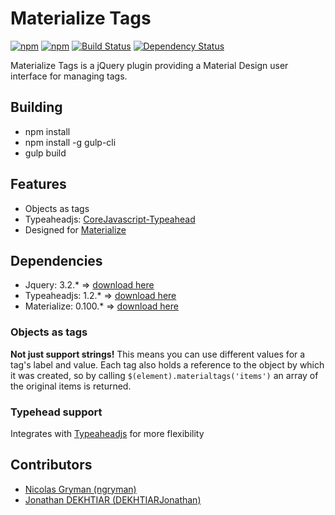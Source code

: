 # Materialize Tags
[![npm](https://img.shields.io/npm/v/materialize-tags.svg)](https://www.npmjs.com/package/materialize-tags) [![npm](https://img.shields.io/npm/dt/materialize-tags.svg?label=npm%20downloads)](https://www.npmjs.com/package/materialize-tags) [![Build Status](https://travis-ci.org/henrychavez/materialize-tags.svg?branch=master)](https://travis-ci.org/henrychavez/materialize-tags) [![Dependency Status](https://gemnasium.com/badges/github.com/henrychavez/materialize-tags.svg)](https://gemnasium.com/github.com/henrychavez/materialize-tags)

Materialize Tags is a jQuery plugin providing a Material Design user interface for managing tags.

## Building
* npm install
* npm install -g gulp-cli
* gulp build

## Features
* Objects as tags
* Typeaheadjs: [CoreJavascript-Typeahead](https://github.com/corejavascript/typeahead.js)
* Designed for [Materialize](http://materializecss.com/)

## Dependencies
* Jquery: 3.2.\* => [download here](https://github.com/jquery/jquery/tree/3.2.1/dist)
* Typeaheadjs: 1.2.\* => [download here](https://github.com/corejavascript/typeahead.js/tree/1.2.1/dist)
* Materialize: 0.100.\* => [download here](https://github.com/Dogfalo/materialize/tree/v0.100.2/dist)


### Objects as tags
<b>Not just support strings!</b> This means you can use different values for a tag's label and value. Each tag also holds a reference to the object by which it was created, so by calling <code>$(element).materialtags('items')</code> an array of the original items is returned.

### Typehead support
Integrates with [Typeaheadjs](https://github.com/corejavascript/typeahead.js) for more flexibility 

## Contributors
* [Nicolas Gryman (ngryman)](https://github.com/ngryman) 
* [Jonathan DEKHTIAR (DEKHTIARJonathan)](https://github.com/DEKHTIARJonathan) 

